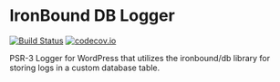 # IronBound DB Logger

[![Build Status](https://travis-ci.org/iron-bound-designs/IronBound-DB-Logger.svg?branch=master)](https://travis-ci.org/iron-bound-designs/IronBound-DB-Logger) [![codecov.io](https://codecov.io/github/iron-bound-designs/IronBound-DB-Logger/coverage.svg?branch=master)](https://codecov.io/github/iron-bound-designs/IronBound-DB-Logger?branch=master)

PSR-3 Logger for WordPress that utilizes the ironbound/db library for storing logs
in a custom database table.
